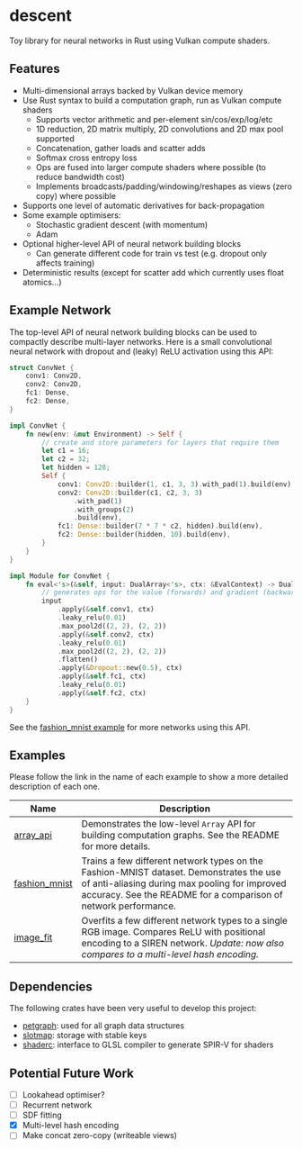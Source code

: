 # descent

Toy library for neural networks in Rust using Vulkan compute shaders.

## Features

- Multi-dimensional arrays backed by Vulkan device memory
- Use Rust syntax to build a computation graph, run as Vulkan compute shaders
  - Supports vector arithmetic and per-element sin/cos/exp/log/etc
  - 1D reduction, 2D matrix multiply, 2D convolutions and 2D max pool supported
  - Concatenation, gather loads and scatter adds
  - Softmax cross entropy loss
  - Ops are fused into larger compute shaders where possible (to reduce bandwidth cost)
  - Implements broadcasts/padding/windowing/reshapes as views (zero copy) where possible
- Supports one level of automatic derivatives for back-propagation
- Some example optimisers:
  - Stochastic gradient descent (with momentum)
  - Adam
- Optional higher-level API of neural network building blocks
  - Can generate different code for train vs test (e.g. dropout only affects training)
- Deterministic results (except for scatter add which currently uses float atomics...)

## Example Network

The top-level API of neural network building blocks can be used to compactly describe multi-layer networks.  Here is a small convolutional neural network with dropout and (leaky) ReLU activation using this API:

```rust
struct ConvNet {
    conv1: Conv2D,
    conv2: Conv2D,
    fc1: Dense,
    fc2: Dense,
}

impl ConvNet {
    fn new(env: &mut Environment) -> Self {
        // create and store parameters for layers that require them
        let c1 = 16;
        let c2 = 32;
        let hidden = 128;
        Self {
            conv1: Conv2D::builder(1, c1, 3, 3).with_pad(1).build(env),
            conv2: Conv2D::builder(c1, c2, 3, 3)
                .with_pad(1)
                .with_groups(2)
                .build(env),
            fc1: Dense::builder(7 * 7 * c2, hidden).build(env),
            fc2: Dense::builder(hidden, 10).build(env),
        }
    }
}

impl Module for ConvNet {
    fn eval<'s>(&self, input: DualArray<'s>, ctx: &EvalContext) -> DualArray<'s> {
        // generates ops for the value (forwards) and gradient (backwards) through the layers
        input
            .apply(&self.conv1, ctx)
            .leaky_relu(0.01)
            .max_pool2d((2, 2), (2, 2))
            .apply(&self.conv2, ctx)
            .leaky_relu(0.01)
            .max_pool2d((2, 2), (2, 2))
            .flatten()
            .apply(&Dropout::new(0.5), ctx)
            .apply(&self.fc1, ctx)
            .leaky_relu(0.01)
            .apply(&self.fc2, ctx)
    }
}
```

See the [fashion_mnist example](examples/fashion_mnist) for more networks using this API.

## Examples

Please follow the link in the name of each example to show a more detailed description of each one.

Name | Description
--- | ---
[array_api](examples/array_api) | Demonstrates the low-level `Array` API for building computation graphs.  See the README for more details.
[fashion_mnist](examples/fashion_mnist) | Trains a few different network types on the Fashion-MNIST dataset.  Demonstrates the use of anti-aliasing during max pooling for improved accuracy.  See the README for a comparison of network performance.
[image_fit](examples/image_fit) | Overfits a few different network types to a single RGB image.  Compares ReLU with positional encoding to a SIREN network. _Update: now also compares to a multi-level hash encoding._

## Dependencies

The following crates have been very useful to develop this project:

- [petgraph](https://github.com/petgraph/petgraph): used for all graph data structures
- [slotmap](https://github.com/orlp/slotmap): storage with stable keys
- [shaderc](https://github.com/google/shaderc-rs): interface to GLSL compiler to generate SPIR-V for shaders

## Potential Future Work

- [ ] Lookahead optimiser?
- [ ] Recurrent network
- [ ] SDF fitting
- [x] Multi-level hash encoding
- [ ] Make concat zero-copy (writeable views)
